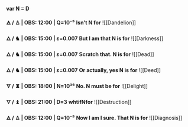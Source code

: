 **var N = D** 

**🜁  / ♙ | OBS: 12:00 | Q=10⁻⁵**
**Isn't N for** 
![[Dandelion]]

**🜂 / ♞  | OBS: 15:00 | ε=0.007**
**But I am that N is for**
![[Darkness]]

**🜂 / ♞  | OBS: 15:00 | ε=0.007**
**Scratch that. N is for**
![[Dead]]

**🜂 / ♞  | OBS: 15:00 | ε=0.007**
**Or actually, yes N is for**
![[Deed]]

**🜃 / ♜  | OBS: 18:00 | N=10³⁶**
**No. N must be for**
![[Delight]]

**🜄 / ♝ | OBS: 21:00 | D=3**
**whtifNfor**
![[Destruction]]

**🜁  / ♙ | OBS: 12:00 | Q=10⁻⁵**
**Now I am I sure. That N is for** 
![[Diagnosis]]
